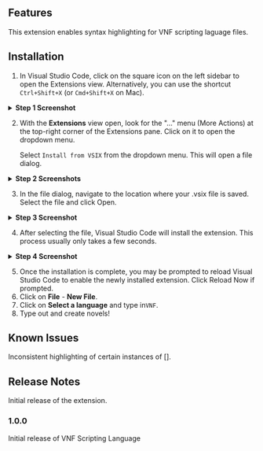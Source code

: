 ## Features

This extension enables syntax highlighting for VNF scripting laguage files.

## Installation

1. In Visual Studio Code, click on the square icon on the left sidebar to open the Extensions view. Alternatively, you can use the shortcut `Ctrl+Shift+X` (or `Cmd+Shift+X` on Mac).

<details>

<summary><b>Step 1 Screenshot</b></summary>

![Step 1](images/1.jpg)
</details>

2. With the **Extensions** view open, look for the "..." menu (More Actions) at the top-right corner of the Extensions pane. Click on it to open the dropdown menu.

    Select `Install from VSIX` from the dropdown menu. This will open a file dialog.

<details>

<summary><b>Step 2 Screenshots</b></summary>

![Step 2 Part A](images/2a.jpg)
![Step 2 Part B](images/2b.jpg)
</details>

3. In the file dialog, navigate to the location where your .vsix file is saved. Select the file and click Open.

<details>

<summary><b>Step 3 Screenshot</b></summary>

![Step 3](images/3.jpg)
</details>

4. After selecting the file, Visual Studio Code will install the extension. This process usually only takes a few seconds.

<details>

<summary><b>Step 4 Screenshot</b></summary>

![Step 4](images/4.jpg)
</details>

5. Once the installation is complete, you may be prompted to reload Visual Studio Code to enable the newly installed extension. Click Reload Now if prompted.
6. Click on **File** - **New File**.
7. Click on **Select a language** and type in`VNF`.
8. Type out and create novels!

## Known Issues

Inconsistent highlighting of certain instances of [].

## Release Notes

Initial release of the extension.

### 1.0.0

Initial release of VNF Scripting Language